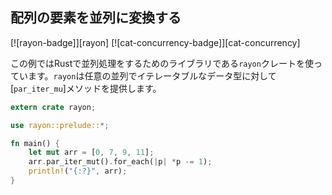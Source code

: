 ## 配列の要素を並列に変換する

[![rayon-badge]][rayon] [![cat-concurrency-badge]][cat-concurrency]

この例ではRustで並列処理をするためのライブラリである`rayon`クレートを使っています。`rayon`は任意の並列でイテレータブルなデータ型に対して[`par_iter_mu`]メソッドを提供します。

```rust
extern crate rayon;

use rayon::prelude::*;

fn main() {
    let mut arr = [0, 7, 9, 11];
    arr.par_iter_mut().for_each(|p| *p -= 1);
    println!("{:?}", arr);
}
```

[`par_iter_mut`]: https://docs.rs/rayon/*/rayon/iter/trait.IntoParallelRefMutIterator.html#tymethod.par_iter_mut
